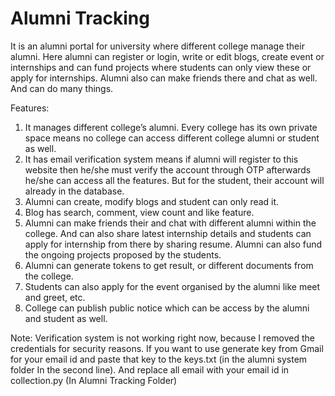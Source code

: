# Alumni Tracking
It is an alumni portal for university where different college manage their alumni. Here alumni can register or login, write or edit blogs, create event or internships and can fund projects where students can only view these or apply for internships. Alumni also can make friends there and chat as well. And can do many things.

Features:
1)	It manages different college’s alumni. Every college has its own private space means no college can access different college alumni or student as well.
2)	It has email verification system means if alumni will register to this website then he/she must verify the account through OTP afterwards he/she can access all the features. But for the student, their account will already in the database.
3)	Alumni can create, modify blogs and student can only read it.
4)	Blog has search, comment, view count and like feature.
5)	Alumni can make friends their and chat with different alumni within the college. And can also share latest internship details and students can apply for internship from there by sharing resume. Alumni can also fund the ongoing projects proposed by the students. 
6)	Alumni can generate tokens to get result, or different documents from the college.
7)	Students can also apply for the event organised by the alumni like meet and greet, etc.
8)	College can publish public notice which can be access by the alumni and student as well.

Note:
Verification system is not working right now, because I removed the credentials for security reasons. If you want to use generate key from Gmail for your email id and paste that key to the keys.txt (in the alumni system folder In the second line). And replace all email with your email id in collection.py (In Alumni Tracking Folder) 
